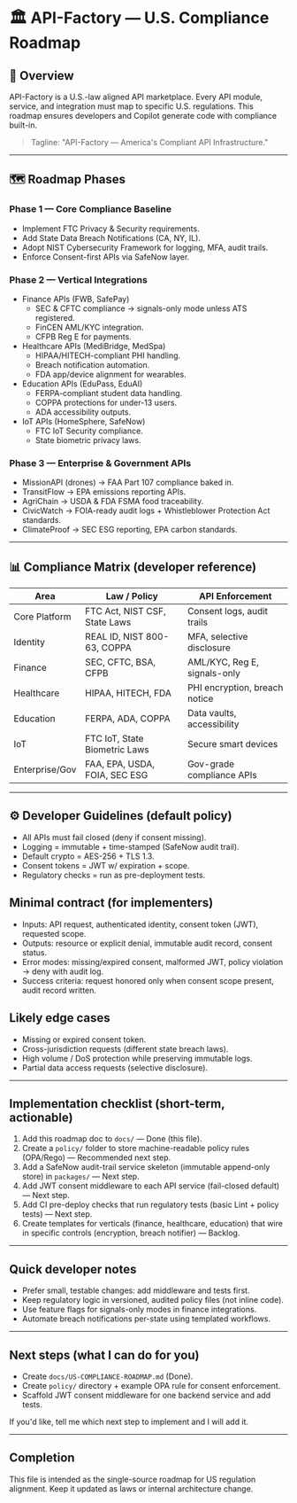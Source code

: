 # 🏛️ API-Factory — U.S. Compliance Roadmap

## 📌 Overview

API-Factory is a U.S.-law aligned API marketplace. Every API module, service, and integration must map to specific U.S. regulations. This roadmap ensures developers and Copilot generate code with compliance built-in.

> Tagline: "API-Factory — America's Compliant API Infrastructure."

---

## 🗺️ Roadmap Phases

### Phase 1 — Core Compliance Baseline

- Implement FTC Privacy & Security requirements.
- Add State Data Breach Notifications (CA, NY, IL).
- Adopt NIST Cybersecurity Framework for logging, MFA, audit trails.
- Enforce Consent-first APIs via SafeNow layer.

### Phase 2 — Vertical Integrations

- Finance APIs (FWB, SafePay)
  - SEC & CFTC compliance → signals-only mode unless ATS registered.
  - FinCEN AML/KYC integration.
  - CFPB Reg E for payments.
- Healthcare APIs (MediBridge, MedSpa)
  - HIPAA/HITECH-compliant PHI handling.
  - Breach notification automation.
  - FDA app/device alignment for wearables.
- Education APIs (EduPass, EduAI)
  - FERPA-compliant student data handling.
  - COPPA protections for under-13 users.
  - ADA accessibility outputs.
- IoT APIs (HomeSphere, SafeNow)
  - FTC IoT Security compliance.
  - State biometric privacy laws.

### Phase 3 — Enterprise & Government APIs

- MissionAPI (drones) → FAA Part 107 compliance baked in.
- TransitFlow → EPA emissions reporting APIs.
- AgriChain → USDA & FDA FSMA food traceability.
- CivicWatch → FOIA-ready audit logs + Whistleblower Protection Act standards.
- ClimateProof → SEC ESG reporting, EPA carbon standards.

---

## 📊 Compliance Matrix (developer reference)

| Area | Law / Policy | API Enforcement |
|---|---|---|
| Core Platform | FTC Act, NIST CSF, State Laws | Consent logs, audit trails |
| Identity | REAL ID, NIST 800-63, COPPA | MFA, selective disclosure |
| Finance | SEC, CFTC, BSA, CFPB | AML/KYC, Reg E, signals-only |
| Healthcare | HIPAA, HITECH, FDA | PHI encryption, breach notice |
| Education | FERPA, ADA, COPPA | Data vaults, accessibility |
| IoT | FTC IoT, State Biometric Laws | Secure smart devices |
| Enterprise/Gov | FAA, EPA, USDA, FOIA, SEC ESG | Gov-grade compliance APIs |

---

## ⚙️ Developer Guidelines (default policy)

- All APIs must fail closed (deny if consent missing).
- Logging = immutable + time-stamped (SafeNow audit trail).
- Default crypto = AES-256 + TLS 1.3.
- Consent tokens = JWT w/ expiration + scope.
- Regulatory checks = run as pre-deployment tests.

## Minimal contract (for implementers)

- Inputs: API request, authenticated identity, consent token (JWT), requested scope.
- Outputs: resource or explicit denial, immutable audit record, consent status.
- Error modes: missing/expired consent, malformed JWT, policy violation → deny with audit log.
- Success criteria: request honored only when consent scope present, audit record written.

## Likely edge cases

- Missing or expired consent token.
- Cross-jurisdiction requests (different state breach laws).
- High volume / DoS protection while preserving immutable logs.
- Partial data access requests (selective disclosure).

---

## Implementation checklist (short-term, actionable)

1. Add this roadmap doc to `docs/` — Done (this file).
2. Create a `policy/` folder to store machine-readable policy rules (OPA/Rego) — Recommended next step.
3. Add a SafeNow audit-trail service skeleton (immutable append-only store) in `packages/` — Next step.
4. Add JWT consent middleware to each API service (fail-closed default) — Next step.
5. Add CI pre-deploy checks that run regulatory tests (basic Lint + policy tests) — Next step.
6. Create templates for verticals (finance, healthcare, education) that wire in specific controls (encryption, breach notifier) — Backlog.

---

## Quick developer notes

- Prefer small, testable changes: add middleware and tests first.
- Keep regulatory logic in versioned, audited policy files (not inline code).
- Use feature flags for signals-only modes in finance integrations.
- Automate breach notifications per-state using templated workflows.

---

## Next steps (what I can do for you)

- Create `docs/US-COMPLIANCE-ROADMAP.md` (Done).
- Create `policy/` directory + example OPA rule for consent enforcement.
- Scaffold JWT consent middleware for one backend service and add tests.

If you'd like, tell me which next step to implement and I will add it.

---

## Completion

This file is intended as the single-source roadmap for US regulation alignment. Keep it updated as laws or internal architecture change.
